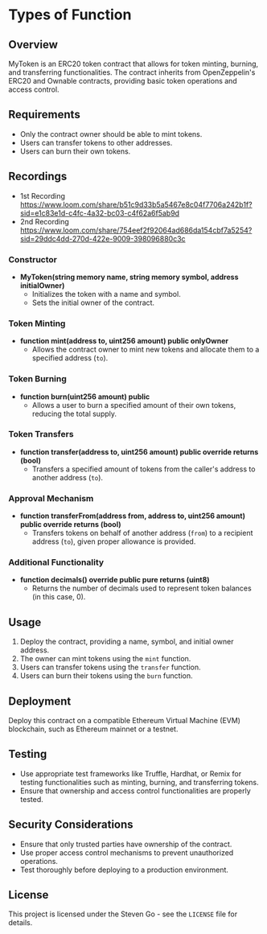 # Types of Function 
## Overview
MyToken is an ERC20 token contract that allows for token minting, burning, and transferring functionalities. The contract inherits from OpenZeppelin's ERC20 and Ownable contracts, providing basic token operations and access control.

## Requirements
- Only the contract owner should be able to mint tokens.
- Users can transfer tokens to other addresses.
- Users can burn their own tokens.

## Recordings
- 1st Recording https://www.loom.com/share/b51c9d33b5a5467e8c04f7706a242b1f?sid=e1c83e1d-c4fc-4a32-bc03-c4f62a6f5ab9d
- 2nd Recording https://www.loom.com/share/754eef2f92064ad686da154cbf7a5254?sid=29ddc4dd-270d-422e-9009-398096880c3c
  
### Constructor
- **MyToken(string memory name, string memory symbol, address initialOwner)**
  - Initializes the token with a name and symbol.
  - Sets the initial owner of the contract.

### Token Minting
- **function mint(address to, uint256 amount) public onlyOwner**
  - Allows the contract owner to mint new tokens and allocate them to a specified address (`to`).

### Token Burning
- **function burn(uint256 amount) public**
  - Allows a user to burn a specified amount of their own tokens, reducing the total supply.

### Token Transfers
- **function transfer(address to, uint256 amount) public override returns (bool)**
  - Transfers a specified amount of tokens from the caller's address to another address (`to`).

### Approval Mechanism
- **function transferFrom(address from, address to, uint256 amount) public override returns (bool)**
  - Transfers tokens on behalf of another address (`from`) to a recipient address (`to`), given proper allowance is provided.

### Additional Functionality
- **function decimals() override public pure returns (uint8)**
  - Returns the number of decimals used to represent token balances (in this case, 0).

## Usage
1. Deploy the contract, providing a name, symbol, and initial owner address.
2. The owner can mint tokens using the `mint` function.
3. Users can transfer tokens using the `transfer` function.
4. Users can burn their tokens using the `burn` function.

## Deployment
Deploy this contract on a compatible Ethereum Virtual Machine (EVM) blockchain, such as Ethereum mainnet or a testnet.

## Testing
- Use appropriate test frameworks like Truffle, Hardhat, or Remix for testing functionalities such as minting, burning, and transferring tokens.
- Ensure that ownership and access control functionalities are properly tested.

## Security Considerations
- Ensure that only trusted parties have ownership of the contract.
- Use proper access control mechanisms to prevent unauthorized operations.
- Test thoroughly before deploying to a production environment.

## License
This project is licensed under the Steven Go - see the `LICENSE` file for details.
